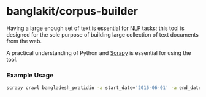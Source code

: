 # banglakit/corpus-builder

Having a large enough set of text is essential for NLP tasks; this tool is designed for the sole purpose of building large collection of text documents from the web.

A practical understanding of Python and [Scrapy](http://www.scrapy.org) is essential for using the tool.


### Example Usage
```bash
scrapy crawl bangladesh_pratidin -a start_date='2016-06-01' -a end_date='2016-06-05' -o test3.csv
```
